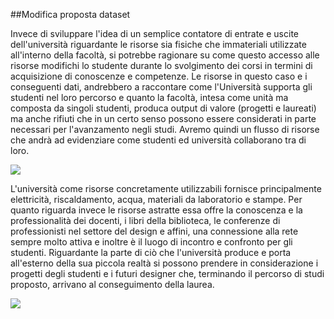 ##Modifica proposta dataset

Invece di sviluppare l'idea di un semplice contatore di entrate e uscite dell'università riguardante le risorse sia fisiche che immateriali utilizzate all'interno della facoltà, si potrebbe ragionare su come questo accesso alle risorse modifichi lo studente durante lo svolgimento dei corsi in termini di acquisizione di conoscenze e competenze.
Le risorse in questo caso e i conseguenti dati, andrebbero a raccontare come l'Università supporta gli studenti nel loro percorso e quanto la facoltà, intesa come unità ma composta da singoli studenti, produca output di valore (progetti e laureati) ma anche rifiuti che in un certo senso possono essere considerati in parte necessari per l'avanzamento negli studi.
Avremo quindi un flusso di risorse che andrà ad evidenziare come studenti ed università collaborano tra di loro.

![](http://i.imgur.com/ojUxThm.jpg)

L'università come risorse concretamente utilizzabili fornisce principalmente elettricità, riscaldamento, acqua, materiali da laboratorio e stampe.
Per quanto riguarda invece le risorse astratte essa offre la conoscenza e la professionalità dei docenti, i libri della biblioteca, le conferenze di professionisti nel settore del design e affini, una connessione alla rete sempre molto attiva e inoltre è il luogo di incontro e confronto per gli studenti.
Riguardante la parte di ciò che l'università produce e porta all'esterno della sua piccola realtà si possono prendere in considerazione i progetti degli studenti e i futuri designer che, terminando il percorso di studi proposto, arrivano al conseguimento della laurea.

![](http://i.imgur.com/e2SigRk.jpg)
